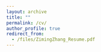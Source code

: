 ```yaml
---
layout: archive
title: ""
permalink: /cv/
author_profile: true
redirect_from:
  - /files/ZimingZhang_Resume.pdf
---
```

